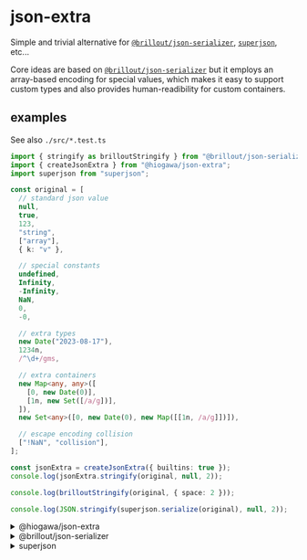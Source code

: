 # json-extra

Simple and trivial alternative for
[`@brillout/json-serializer`](https://github.com/brillout/json-serializer/),
[`superjson`](https://github.com/blitz-js/superjson), etc...

Core ideas are based on [`@brillout/json-serializer`](https://github.com/brillout/json-serializer/)
but it employs an array-based encoding for special values,
which makes it easy to support custom types
and also provides human-readibility for custom containers.

## examples

See also `./src/*.test.ts`

```ts
import { stringify as brilloutStringify } from "@brillout/json-serializer/stringify";
import { createJsonExtra } from "@hiogawa/json-extra";
import superjson from "superjson";

const original = [
  // standard json value
  null,
  true,
  123,
  "string",
  ["array"],
  { k: "v" },

  // special constants
  undefined,
  Infinity,
  -Infinity,
  NaN,
  0,
  -0,

  // extra types
  new Date("2023-08-17"),
  1234n,
  /^\d+/gms,

  // extra containers
  new Map<any, any>([
    [0, new Date(0)],
    [1n, new Set([/a/g])],
  ]),
  new Set<any>([0, new Date(0), new Map([[1n, /a/g]])]),

  // escape encoding collision
  ["!NaN", "collision"],
];

const jsonExtra = createJsonExtra({ builtins: true });
console.log(jsonExtra.stringify(original, null, 2));

console.log(brilloutStringify(original, { space: 2 }));

console.log(JSON.stringify(superjson.serialize(original), null, 2));
```

<!--
%template-in-begin:example%

{% npx tsx ./src/example.ts %}

%template-in-end:example%
-->

<!-- %template-out-begin:example% -->

<details><summary>@hiogawa/json-extra</summary>
<!-- prettier-ignore -->
```json
[
  null,
  true,
  123,
  "string",
  [
    "array"
  ],
  {
    "k": "v"
  },
  [
    "!undefined",
    0
  ],
  [
    "!Infinity",
    0
  ],
  [
    "!-Infinity",
    0
  ],
  [
    "!NaN",
    0
  ],
  0,
  [
    "!-0",
    0
  ],
  [
    "!Date",
    "2023-08-17T00:00:00.000Z"
  ],
  [
    "!BigInt",
    "1234"
  ],
  [
    "!RegExp",
    [
      "^\\d+",
      "gms"
    ]
  ],
  [
    "!Map",
    [
      [
        0,
        [
          "!Date",
          "1970-01-01T00:00:00.000Z"
        ]
      ],
      [
        [
          "!BigInt",
          "1"
        ],
        [
          "!Set",
          [
            [
              "!RegExp",
              [
                "a",
                "g"
              ]
            ]
          ]
        ]
      ]
    ]
  ],
  [
    "!Set",
    [
      0,
      [
        "!Date",
        "1970-01-01T00:00:00.000Z"
      ],
      [
        "!Map",
        [
          [
            [
              "!BigInt",
              "1"
            ],
            [
              "!RegExp",
              [
                "a",
                "g"
              ]
            ]
          ]
        ]
      ]
    ]
  ],
  [
    "!",
    "!NaN",
    "collision"
  ]
]
```
</details>
<details><summary>@brillout/json-serializer</summary>
<!-- prettier-ignore -->
```json
[
  null,
  true,
  123,
  "string",
  [
    "array"
  ],
  {
    "k": "v"
  },
  "!undefined",
  "!Infinity",
  "!-Infinity",
  "!NaN",
  0,
  0,
  "!Date:2023-08-17T00:00:00.000Z",
  "!BigInt:1234",
  "!RegExp:/^\\d+/gms",
  "!Map:[\n  [\n    0,\n    \"!Date:1970-01-01T00:00:00.000Z\"\n  ],\n  [\n    \"!BigInt:1\",\n    \"!Set:[\\n  \\\"!RegExp:/a/g\\\"\\n]\"\n  ]\n]",
  "!Set:[\n  0,\n  \"!Date:1970-01-01T00:00:00.000Z\",\n  \"!Map:[\\n  [\\n    \\\"!BigInt:1\\\",\\n    \\\"!RegExp:/a/g\\\"\\n  ]\\n]\"\n]",
  [
    "!!NaN",
    "collision"
  ]
]
```
</details>
<details><summary>superjson</summary>
<!-- prettier-ignore -->
```json
{
  "json": [
    null,
    true,
    123,
    "string",
    [
      "array"
    ],
    {
      "k": "v"
    },
    null,
    "Infinity",
    "-Infinity",
    "NaN",
    0,
    "-0",
    "2023-08-17T00:00:00.000Z",
    "1234",
    "/^\\d+/gms",
    [
      [
        0,
        "1970-01-01T00:00:00.000Z"
      ],
      [
        "1",
        [
          "/a/g"
        ]
      ]
    ],
    [
      0,
      "1970-01-01T00:00:00.000Z",
      [
        [
          "1",
          "/a/g"
        ]
      ]
    ],
    [
      "!NaN",
      "collision"
    ]
  ],
  "meta": {
    "values": {
      "6": [
        "undefined"
      ],
      "7": [
        "number"
      ],
      "8": [
        "number"
      ],
      "9": [
        "number"
      ],
      "11": [
        "number"
      ],
      "12": [
        "Date"
      ],
      "13": [
        "bigint"
      ],
      "14": [
        "regexp"
      ],
      "15": [
        "map",
        {
          "0.1": [
            "Date"
          ],
          "1.0": [
            "bigint"
          ],
          "1.1": [
            "set",
            {
              "0": [
                "regexp"
              ]
            }
          ]
        }
      ],
      "16": [
        "set",
        {
          "1": [
            "Date"
          ],
          "2": [
            "map",
            {
              "0.0": [
                "bigint"
              ],
              "0.1": [
                "regexp"
              ]
            }
          ]
        }
      ]
    },
    "referentialEqualities": {
      "15.1.0": [
        "16.2.0.0"
      ]
    }
  }
}
```
</details>

<!-- %template-out-end:example% -->
